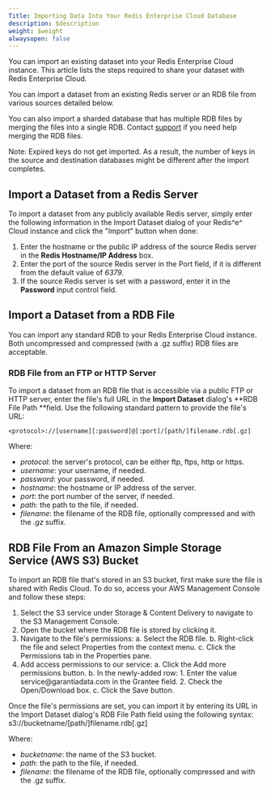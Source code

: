 ```yaml
---
Title: Importing Data Into Your Redis Enterprise Cloud Database
description: $description
weight: $weight
alwaysopen: false
---
```

You can import an existing dataset into your Redis Enterprise Cloud
instance. This article lists the steps required to share your dataset
with Redis Enterprise Cloud.

You can import a dataset from an existing Redis server or an RDB file
from various sources detailed below.

You can also import a sharded database that has multiple RDB files by
merging the files into a single RDB. Contact
[support](https://redislabs.com/support) if you need help merging the
RDB files.

Note: Expired keys do not get imported. As a result, the number of keys
in the source and destination databases might be different after the
import completes.

Import a Dataset from a Redis Server
------------------------------------

To import a dataset from any publicly available Redis server, simply
enter the following information in the Import Dataset dialog of your
Redis^e^ Cloud instance and click the "Import" button when done:

1.  Enter the hostname or the public IP address of the source Redis
    server in the **Redis Hostname/IP Address** box.
2.  Enter the port of the source Redis server in the Port field, if it
    is different from the default value of *6379*.
3.  If the source Redis server is set with a password, enter it in the
    **Password** input control field.

Import a Dataset from a RDB File
--------------------------------

You can import any standard RDB to your Redis Enterprise Cloud instance.
Both uncompressed and compressed (with a .gz suffix) RDB files are
acceptable.

### RDB File from an FTP or HTTP Server

To import a dataset from an RDB file that is accessible via a public FTP
or HTTP server, enter the file's full URL in the **Import Dataset**
dialog's **RDB File Path **field. Use the following standard pattern to
provide the file's URL:

`<protocol>://[username][:password]@[:port]/[path/]filename.rdb[.gz]`

Where:

-   *protocol*: the server's protocol, can be either ftp, ftps, http or
    https.
-   *username*: your username, if needed.
-   *password*: your password, if needed.
-   *hostname*: the hostname or IP address of the server.
-   *port*: the port number of the server, if needed.
-   *path*: the path to the file, if needed.
-   *filename*: the filename of the RDB file, optionally compressed and
    with the *.gz* suffix.

RDB File From an Amazon Simple Storage Service (AWS S3) Bucket
--------------------------------------------------------------

To import an RDB file that's stored in an S3 bucket, first make sure the
file is shared with Redis Cloud. To do so, access your AWS Management
Console and follow these steps:

1.  Select the S3 service under Storage & Content Delivery to navigate
    to the S3 Management Console.
2.  Open the bucket where the RDB file is stored by clicking it.
3.  Navigate to the file's permissions:
    a.  Select the RDB file.
    b.  Right-click the file and select Properties from the context
        menu.
    c.  Click the Permissions tab in the Properties pane.
4.  Add access permissions to our service:
    a.  Click the Add more permissions button.
    b.  In the newly-added row:
        1.  Enter the value service\@garantiadata.com in the Grantee
            field.
        2.  Check the Open/Download box.
    c.  Click the Save button.

Once the file's permissions are set, you can import it by entering its
URL in the Import Dataset dialog's RDB File Path field using the
following syntax:\
s3://bucketname/\[path/\]filename.rdb\[.gz\]

Where:

-   *bucketname*: the name of the S3 bucket.
-   *path*: the path to the file, if needed.
-   *filename*: the filename of the RDB file, optionally compressed and
    with the .gz suffix.
